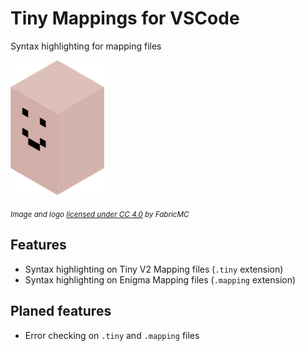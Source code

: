 # Tiny Mappings for VSCode

Syntax highlighting for mapping files

<img src="https://raw.githubusercontent.com/FabricMC/community/main/media/tater-wall/png/potato.png" width="150">

*<sub>Image and logo [licensed under CC 4.0](https://github.com/FabricMC/community/blob/main/LICENSE.md) by FabricMC</sub>*

## Features
- Syntax highlighting on Tiny V2 Mapping files (`.tiny` extension)
- Syntax highlighting on Enigma Mapping files (`.mapping` extension)

## Planed features
- Error checking on `.tiny` and `.mapping` files
